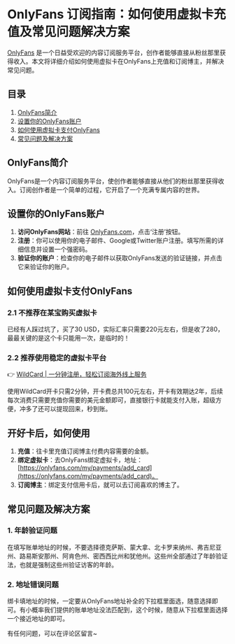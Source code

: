 # OnlyFans 订阅指南：如何使用虚拟卡充值及常见问题解决方案

[OnlyFans](https://onlyfans.com/) 是一个日益受欢迎的内容订阅服务平台，创作者能够直接从粉丝那里获得收入。本文将详细介绍如何使用虚拟卡在OnlyFans上充值和订阅博主，并解决常见问题。

## 目录
1. [OnlyFans简介](#onlyfans简介)
2. [设置你的OnlyFans账户](#设置你的onlyfans账户)
3. [如何使用虚拟卡支付OnlyFans](#如何使用虚拟卡支付onlyfans)
4. [常见问题及解决方案](#常见问题及解决方案)

## OnlyFans简介
OnlyFans是一个内容订阅服务平台，使创作者能够直接从他们的粉丝那里获得收入。订阅创作者是一个简单的过程，它开启了一个充满专属内容的世界。

## 设置你的OnlyFans账户
1. **访问OnlyFans网站**：前往 [OnlyFans.com](https://onlyfans.com/)，点击‘注册’按钮。
2. **注册**：你可以使用你的电子邮件、Google或Twitter账户注册。填写所需的详细信息并设置一个强密码。
3. **验证你的账户**：检查你的电子邮件以获取OnlyFans发送的验证链接，并点击它来验证你的账户。

## 如何使用虚拟卡支付OnlyFans

### 2.1 不推荐在某宝购买虚拟卡
已经有人踩过坑了，买了30 USD，实际汇率只需要220元左右，但是收了280，最最关键的是这个卡只能用一次，是临时的！

### 2.2 推荐使用稳定的虚拟卡平台
👉 [WildCard | 一分钟注册，轻松订阅海外线上服务](https://bbtdd.com/WildCard)

使用WildCard开卡只需2分钟，开卡费总共100元左右，开卡有效期达2年，后续每次消费只需要充值你需要的美元金额即可，直接银行卡就能支付入账，超级方便，冲多了还可以提现回来，秒到账。

## 开好卡后，如何使用
1. **充值**：往卡里充值订阅博主付费内容需要的金额。
2. **绑定虚拟卡**：去OnlyFans绑定虚拟卡，地址：[https://onlyfans.com/my/payments/add_card](https://onlyfans.com/my/payments/add_card)。
3. **订阅博主**：绑定支付信用卡后，就可以去订阅喜欢的博主了。

## 常见问题及解决方案

### 1. 年龄验证问题
在填写账单地址的时候，不要选择德克萨斯、蒙大拿、北卡罗来纳州、弗吉尼亚州、路易斯安那州、阿肯色州、密西西比州和犹他州。这些州全部通过了年龄验证法，也就是强制这些州验证访客的年龄。

### 2. 地址错误问题
绑卡填地址的时候，一定要从OnlyFans地址补全的下拉框里面选，随意选择即可。有小概率我们提供的账单地址没法匹配到，这个时候，随意从下拉框里面选择一个接近地址的即可。

有任何问题，可以在评论区留言~